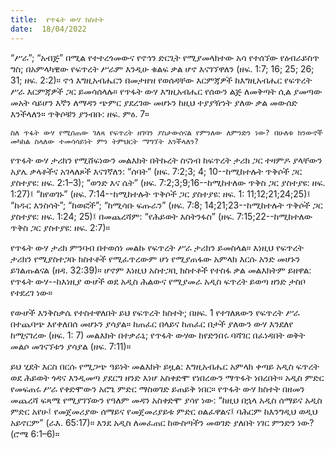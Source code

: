 ```yaml
---
title:  የጥፋት ውሃ ክስተት
date:  18/04/2022
---
```


“ሥራ”; “አብጅ” በሚል የተተረጎመውና የኖኅን ድርጊት የሚያመላክተው አሳ የተሰኘው የዕብራይስጥ ግስ; በአምላካዊው የፍጥረት ሥራም እንዲሁ ቁልፍ ቃል ሆኖ እናገኘዋለን (ዘፍ. 1:7; 16; 25; 26; 31; ዘፍ. 2:2)። ኖኅ እግዚአብሔርን በመታዘዝ የወሰዳቸው እርምጃዎች ከእግዚአብሔር የፍጥረት ሥራ እርምጃዎች ጋር ይመሳሰላሉ። የጥፋት ውሃ እግዚአብሔር የሰውን ልጅ ለመቅጣት ሲል ያመጣው መአት ሳይሆን እኛን ለማዳን ጭምር ያደረገው መሆኑን ከዚህ ተያያዥነት ያለው ቃል መውሰድ እንችላለን።  ጥቅሶቹን ያንብቡ: ዘፍ. ምዕ. 7።

`ስለ ጥፋት ውሃ የሚሰጠው ገለጻ የፍጥረት ዘገባን ያስታውሰናል የምንለው ለምንድን ነው? በሁለቱ ክንውኖች መካከል ስላለው ተመሳሳይነት ምን ትምህርት ማግኘት እንችላለን?`

የጥፋት ውሃ ታሪክን የሚሸፍነውን መልእክት በትኩረት ስናነብ ከፍጥረት ታሪክ ጋር ተዛምዶ ያላቸውን አያሌ ቃላቶችና አገላለጾች እናገኛለን: “ሰባት” (ዘፍ. 7:2;3; 4; 10--ከሚከተሉት ጥቅሶች ጋር ያስተያዩ: ዘፍ. 2:1–3); “ወንድ እና ሴት” (ዘፍ. 7:2;3;9;16--ከሚከተለው ጥቅስ ጋር ያስተያዩ: ዘፍ. 1:27)፤ “ከየወገኑ” (ዘፍ. 7:14--ከሚከተሉት ጥቅሶች ጋር ያስተያዩ: ዘፍ. 1: 11;12;21;24;25)፤ “ከዱር እንስሳት”; “ከወፎች”; “ከሚሳቡ ፍጡራን” (ዘፍ. 7:8; 14;21;23--ከሚከተሉት ጥቅሶች ጋር ያስተያዩ: ዘፍ. 1:24; 25)፤ በመጨረሻም: “የሕይወት እስትንፋስ” (ዘፍ. 7:15;22--ከሚከተለው ጥቅስ ጋር ያስተያዩ: ዘፍ. 2:7)።

የጥፋት ውሃ ታሪክ ምንባብ በተወሰነ መልኩ የፍጥረት ሥራ ታሪክን ይመስላል። እነዚህ የፍጥረት ታሪክን የሚያስተጋቡ ክስተቶች የሚፈጥረውም ሆነ የሚያጠፋው አምላክ እርሱ አንድ መሆኑን ይገልጡልናል (ዘዳ. 32:39)። ሆኖም እነዚህ አስተጋቢ ክስተቶች የተስፋ ቃል መልእክትም ይዘዋል: የጥፋት ውሃ--ከእነዚያ ውሆች ወደ አዲስ ሕልውና የሚያመራ አዲስ ፍጥረት ይወጣ ዘንድ ታስቦ የተደረገ ነው።

የውሆች እንቅስቃሴ የተስተዋለበት ይህ የፍጥረት ክስተት; በዘፍ. 1 የተገለጸውን የፍጥረት ሥራ በተጨባጭ እየቀለበሰ መሆኑን ያሳያል። ከጠፈር በላይና ከጠፈር በታች ያለውን ውሃ እንደለየ ከሚናገረው (ዘፍ. 1: 7) መልእክት በተቃራኒ; የጥፋት ውሃው ከየድንበሩ ባሻገር በፈነዳበት ወቅት መልሶ መገናኘቱን ያሳያል (ዘፍ. 7:11)።

ይህ ሂደት እርስ በርሱ የሚጋጭ ዓይነት መልእክት ይዟል: እግዚአብሔር አምላክ ቀጣይ አዲስ ፍጥረት ወደ ሕይወት ጎዳና እንዲመጣ ያደርግ ዘንድ እነሆ አስቀድሞ የነበረውን ማጥፋት ነበረበት። አዲስ ምድር የመፍጠሩ ሥራ  የቀድሞውን አሮጌ ምድር ማስወገድ ይጠይቅ ነበር። የጥፋት ውሃ ክስተት በዘመን መጨረሻ ፍጻሜ የሚያገኘውን የዓለም መዳን አስቀድሞ ያሳየ ነው: “ከዚህ በኋላ አዲስ ሰማይና አዲስ ምድር አየሁ፤ የመጀመሪያው ሰማይና የመጀመሪያይቱ ምድር ዐልፈዋልና፤ ባሕርም ከእንግዲህ ወዲህ አይኖርም” (ራእ. 65:17)። እንደ አዲስ ለመፈጠር ከውስጣችን መወገድ ያለበት ነገር ምንድን ነው? (ሮሜ 6:1–6)።